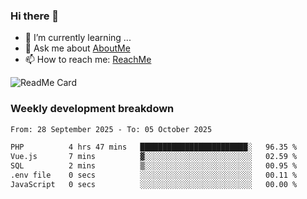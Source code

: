 ### Hi there 👋

- 🌱 I’m currently learning ...
- 💬 Ask me about [AboutMe](https://www.itzcy.com/about)
- 📫 How to reach me: [ReachMe](https://www.itzcy.com/about)

![ReadMe Card](https://github-readme-stats-ten-gilt.vercel.app/api?username=SuperChenYun&show_icons=true&title_color=fff&icon_color=79ff97&text_color=9f9f9f&bg_color=151515&hide_border=true)

### Weekly development breakdown
<!--START_SECTION:waka-->

```txt
From: 28 September 2025 - To: 05 October 2025

PHP          4 hrs 47 mins   ████████████████████████░   96.35 %
Vue.js       7 mins          ▓░░░░░░░░░░░░░░░░░░░░░░░░   02.59 %
SQL          2 mins          ▒░░░░░░░░░░░░░░░░░░░░░░░░   00.95 %
.env file    0 secs          ░░░░░░░░░░░░░░░░░░░░░░░░░   00.11 %
JavaScript   0 secs          ░░░░░░░░░░░░░░░░░░░░░░░░░   00.00 %
```

<!--END_SECTION:waka-->
